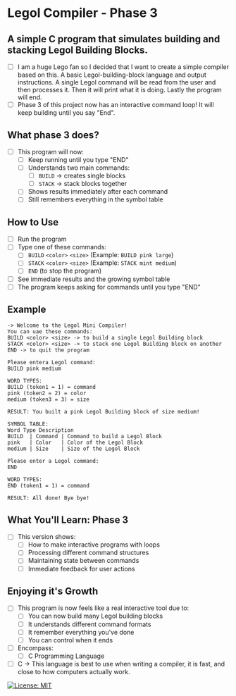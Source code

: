 # Legol Compiler - Phase 3

## A simple C program that simulates building and stacking Legol Building Blocks.

-   [ ] I am a huge Lego fan so I decided that I want to create a simple compiler based on this. A basic Legol-building-block language and output instructions. A single Legol command will be read from the user and then processes it. Then it will print what it is doing. Lastly the program will end.
-   [ ] Phase 3 of this project now has an interactive command loop! It will keep building until you say "End".

## What phase 3 does?

-   [ ] This program will now:
    -   [ ] Keep running until you type "END"
    -   [ ] Understands two main commands:
        -   [ ] `BUILD` -> creates single blocks
        -   [ ] `STACK` -> stack blocks together
    -   [ ] Shows results immediately after each command
    -   [ ] Still remembers everything in the symbol table

## How to Use

-   [ ] Run the program
-   [ ] Type one of these commands:
    -   [ ] `BUILD` `<color>` `<size>` (Example: `BUILD pink large`)
    -   [ ] `STACK` `<color>` `<size>` (Example: `STACK mint medium`)
    -   [ ] `END` (to stop the program)
-   [ ] See immediate results and the growing symbol table
-   [ ] The program keeps asking for commands until you type "END"

## Example

```
-> Welcome to the Legol Mini Compiler!
You can uae these commands:
BUILD <color> <size> -> to build a single Legol Building block
STACK <color> <size> -> to stack one Legol Building block on another
END -> to quit the program

Please entera Legol command:
BUILD pink medium

WORD TYPES:
BUILD (token1 = 1) = command
pink (token2 = 2) = color
medium (token3 = 3) = size

RESULT: You built a pink Legol Building block of size medium!

SYMBOL TABLE:
Word Type Description
BUILD  | Command | Command to build a Legol Block
pink   | Color   | Color of the Legol Block
medium | Size    | Size of the Legol Block

Please enter a Legol command:
END

WORD TYPES:
END (token1 = 1) = command

RESULT: All done! Bye bye!
```

## What You'll Learn: Phase 3

-   [ ] This version shows:
    -   [ ] How to make interactive programs with loops
    -   [ ] Processing different command structures
    -   [ ] Maintaining state between commands
    -   [ ] Immediate feedback for user actions

## Enjoying it's Growth

-   [ ] This program is now feels like a real interactive tool due to:
    -   [ ] You can now build many Legol building blocks
    -   [ ] It understands different command formats
    -   [ ] It remember everything you've done
    -   [ ] You can control when it ends

-   [ ] Encompass:
    -   [ ] C Programming Language
-   [ ] C → This language is best to use when writing a compiler, it is fast, and close to how computers actually work.

[![License: MIT](https://img.shields.io/badge/License-MIT-yellow.svg)](https://opensource.org/licenses/MIT)
